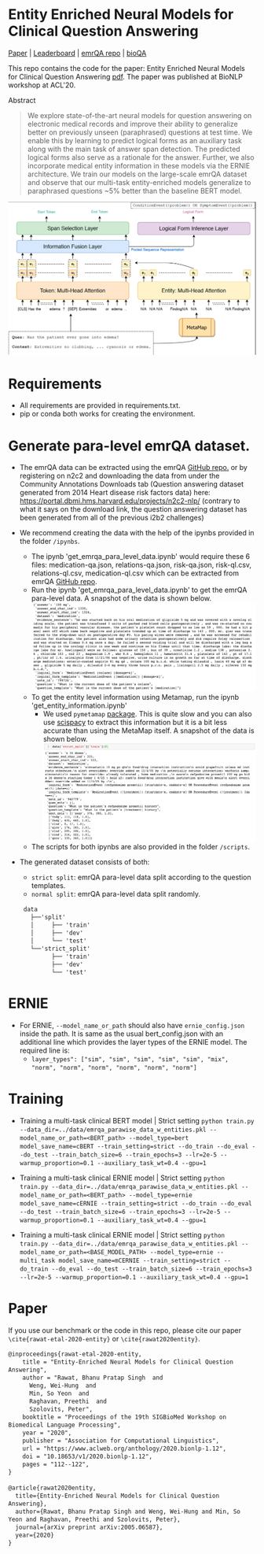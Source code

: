 # Entity Enriched Neural Models for Clinical Question Answering

[Paper](https://www.aclweb.org/anthology/2020.bionlp-1.12/) | [Leaderboard](https://emrqa.github.io/) | [emrQA repo](https://github.com/panushri25/emrQA) |  [bioQA](https://github.com/bsinghpratap/bioQA)

This repo contains the code for the paper: Entity Enriched Neural Models for Clinical Question Answering [pdf](https://www.aclweb.org/anthology/2020.bionlp-1.12/). The paper was published at BioNLP workshop at ACL'20. 

Abstract
>We explore state-of-the-art neural models for question answering on electronic medical records and improve their ability to generalize better on previously unseen (paraphrased) questions at test time. We enable this by learning to predict logical forms as an auxiliary task along with the main task of answer span detection. The predicted logical forms also serve as a rationale for the answer. Further, we also incorporate medical entity information in these models via the ERNIE architecture. We train our models on the large-scale emrQA dataset and observe that our multi-task entity-enriched models generalize to paraphrased questions ~5% better than the baseline BERT model.

![Figure](/imgs/cERNIE.png)

# Requirements

- All requirements are provided in requirements.txt.
- pip or conda both works for creating the environment. 


# Generate para-level emrQA dataset. 

- The emrQA data can be extracted using the emrQA [GitHub repo.](https://github.com/panushri25/emrQA) or by registering on n2c2 and downloading the data from under the Community Annotations Downloads tab (Question answering dataset generated from 2014 Heart disease risk factors data) here: https://portal.dbmi.hms.harvard.edu/projects/n2c2-nlp/ (contrary to what it says on the download link, the question answering dataset has been generated from all of the previous i2b2 challenges)
- We recommend creating the data with the help of the ipynbs provided in the folder ```/ipynbs```.
    - The ipynb 'get_emrqa_para_level_data.ipynb' would require these 6 files: medication-qa.json, relations-qa.json, risk-qa.json, risk-ql.csv, relations-ql.csv, medication-ql.csv which can be extracted from emrQA [GitHub repo](https://github.com/panushri25/emrQA).
    - Run the ipynb 'get_emrqa_para_level_data.ipynb' to get the emrQA para-level data. A snapshot of the data is shown below.
    ![emrqa](/imgs/emrqa.png)
    - To get the entity level information using Metamap, run the ipynb 'get_entity_information.ipynb'
        - We used ```pymetamap``` [package](https://github.com/AnthonyMRios/pymetamap). This is quite slow and you can also use [scispacy](https://github.com/allenai/scispacy) to extract this information but it is a bit less accurate than using the MetaMap itself. A snapshot of the data is shown below. 
    ![emrqa](/imgs/emrqa_entity.png)
    - The scripts for both ipynbs are also provided in the folder ```/scripts```.
    
- The generated dataset consists of both:
    - `strict split`: emrQA para-level data split according to the question templates.
    - `normal split`: emrQA para-level data split randomly.
    ```
     data
       ├──'split'
       │     ├── 'train'
       │     ├── 'dev'
       │     └── 'test'
       └──'strict_split'
             ├── 'train'
             ├── 'dev'
             └── 'test'
    ```
# ERNIE

- For ERNIE, `--model_name_or_path` should also have `ernie_config.json` inside the path. It is same as the usual bert_config.json with an additional line which provides the layer types of the ERNIE model. The required line is:
    - ```layer_types": ["sim", "sim", "sim", "sim", "sim", "mix", "norm", "norm", "norm", "norm", "norm", "norm"]``` 

# Training

- Training a multi-task clinical BERT model | Strict setting 
```python train.py --data_dir=../data/emrqa_parawise_data_w_entities.pkl --model_name_or_path=<BERT_path> --model_type=bert model_save_name=cBERT --train_setting=strict --do_train --do_eval --do_test --train_batch_size=6 --train_epochs=3 --lr=2e-5 --warmup_proportion=0.1 --auxiliary_task_wt=0.4 --gpu=1```


- Training a multi-task clinical ERNIE model | Strict setting
```python train.py --data_dir=../data/emrqa_parawise_data_w_entities.pkl --model_name_or_path=<BERT_path> --model_type=ernie model_save_name=cERNIE --train_setting=strict --do_train --do_eval --do_test --train_batch_size=6 --train_epochs=3 --lr=2e-5 --warmup_proportion=0.1 --auxiliary_task_wt=0.4 --gpu=1```


- Training a multi-task clinical ERNIE model | Strict setting
```python train.py --data_dir=../data/emrqa_parawise_data_w_entities.pkl --model_name_or_path=<BASE_MODEL_PATH> --model_type=ernie --multi_task model_save_name=mCERNIE --train_setting=strict --do_train --do_eval --do_test --train_batch_size=6 --train_epochs=3 --lr=2e-5 --warmup_proportion=0.1 --auxiliary_task_wt=0.4 --gpu=1```

  


# Paper
If you use our benchmark or the code in this repo, please cite our paper `\cite{rawat-etal-2020-entity}` or `\cite{rawat2020entity}`.
```
@inproceedings{rawat-etal-2020-entity,
    title = "Entity-Enriched Neural Models for Clinical Question Answering",
    author = "Rawat, Bhanu Pratap Singh  and
      Weng, Wei-Hung  and
      Min, So Yeon  and
      Raghavan, Preethi  and
      Szolovits, Peter",
    booktitle = "Proceedings of the 19th SIGBioMed Workshop on Biomedical Language Processing",
    year = "2020",
    publisher = "Association for Computational Linguistics",
    url = "https://www.aclweb.org/anthology/2020.bionlp-1.12",
    doi = "10.18653/v1/2020.bionlp-1.12",
    pages = "112--122",
}

@article{rawat2020entity,
  title={Entity-Enriched Neural Models for Clinical Question Answering},
  author={Rawat, Bhanu Pratap Singh and Weng, Wei-Hung and Min, So Yeon and Raghavan, Preethi and Szolovits, Peter},
  journal={arXiv preprint arXiv:2005.06587},
  year={2020}
}
```
   
